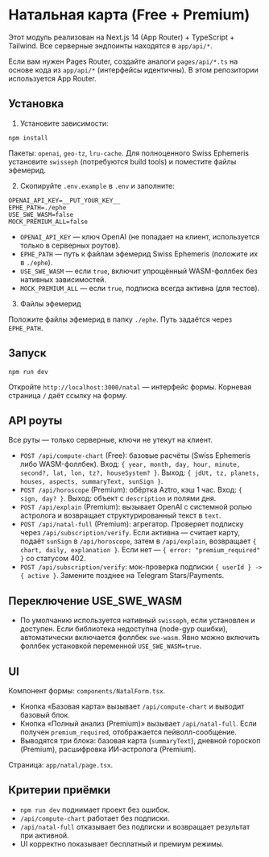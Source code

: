 # Натальная карта (Free + Premium)

Этот модуль реализован на Next.js 14 (App Router) + TypeScript + Tailwind. Все серверные эндпоинты находятся в `app/api/*`.

Если вам нужен Pages Router, создайте аналоги `pages/api/*.ts` на основе кода из `app/api/*` (интерфейсы идентичны). В этом репозитории используется App Router.

## Установка

1) Установите зависимости:

```
npm install
```

Пакеты: `openai`, `geo-tz`, `lru-cache`. Для полноценного Swiss Ephemeris установите `swisseph` (потребуются build tools) и поместите файлы эфемерид.

2) Скопируйте `.env.example` в `.env` и заполните:

```
OPENAI_API_KEY=__PUT_YOUR_KEY__
EPHE_PATH=./ephe
USE_SWE_WASM=false
MOCK_PREMIUM_ALL=false
```

- `OPENAI_API_KEY` — ключ OpenAI (не попадает на клиент, используется только в серверных роутов).
- `EPHE_PATH` — путь к файлам эфемерид Swiss Ephemeris (положите их в `./ephe`).
- `USE_SWE_WASM` — если `true`, включит упрощённый WASM-фоллбек без нативных зависимостей.
- `MOCK_PREMIUM_ALL` — если `true`, подписка всегда активна (для тестов).

3) Файлы эфемерид

Положите файлы эфемерид в папку `./ephe`. Путь задаётся через `EPHE_PATH`.

## Запуск

```
npm run dev
```

Откройте `http://localhost:3000/natal` — интерфейс формы. Корневая страница `/` даёт ссылку на форму.

## API роуты

Все руты — только серверные, ключи не утекут на клиент.

- `POST /api/compute-chart` (Free): базовые расчёты (Swiss Ephemeris либо WASM-фоллбек). Вход: `{ year, month, day, hour, minute, second?, lat, lon, tz?, houseSystem? }`. Выход: `{ jdUt, tz, planets, houses, aspects, summaryText, sunSign }`.
- `POST /api/horoscope` (Premium): обёртка Aztro, кэш 1 час. Вход: `{ sign, day? }`. Выход: объект с `description` и полями дня.
- `POST /api/explain` (Premium): вызывает OpenAI с системной ролью астролога и возвращает структурированный текст в `text`.
- `POST /api/natal-full` (Premium): агрегатор. Проверяет подписку через `/api/subscription/verify`. Если активна — считает карту, подаёт `sunSign` в `/api/horoscope`, затем в `/api/explain`, возвращает `{ chart, daily, explanation }`. Если нет — `{ error: "premium_required" }` со статусом 402.
- `POST /api/subscription/verify`: мок-проверка подписки `{ userId } -> { active }`. Замените позднее на Telegram Stars/Payments.

## Переключение USE_SWE_WASM

- По умолчанию используется нативный `swisseph`, если установлен и доступен. Если библиотека недоступна (node-gyp ошибки), автоматически включается фоллбек `swe-wasm`. Явно можно включить фоллбек установкой переменной `USE_SWE_WASM=true`.

## UI

Компонент формы: `components/NatalForm.tsx`.
- Кнопка «Базовая карта» вызывает `/api/compute-chart` и выводит базовый блок.
- Кнопка «Полный анализ (Premium)» вызывает `/api/natal-full`. Если получен `premium_required`, отображается пейволл-сообщение.
- Выводятся три блока: базовая карта (`summaryText`), дневной гороскоп (Premium), расшифровка ИИ-астролога (Premium).

Страница: `app/natal/page.tsx`.

## Критерии приёмки

- `npm run dev` поднимает проект без ошибок.
- `/api/compute-chart` работает без подписки.
- `/api/natal-full` отказывает без подписки и возвращает результат при активной.
- UI корректно показывает бесплатный и премиум режимы.